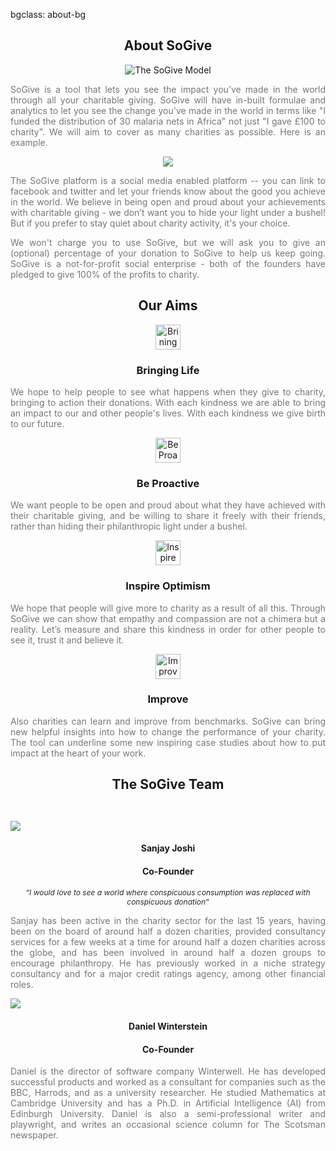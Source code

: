 bgclass: about-bg

<div class="about-bg">
</div>

<div class="col-md-12">
	<center>
		<H2>About SoGive</H2>
	</center>
</div>
<div class="col-md-12">
	<center>
		<img src="img/sogive-mindmap.png" alt="The SoGive Model" class="big-diagram">
	</center>
</div>
<div class="col-md-12">
	<div class="col-md-offset-2 col-md-8">
		<p style="text-align:justify; color:#777; font-size:14px;">
		SoGive is a tool that lets you see the impact you’ve made in the world through all your charitable giving. SoGive will have in-built formulae and analytics to let you see the change you've made in the world in terms like "I funded the distribution of 30 malaria nets in Africa" not just "I gave £100 to charity". We will aim to cover as many charities as possible. Here is an example.
		</p>
	</div>
</div>

<div class="col-md-12">
		<center>
			<img src="img/chart4.png" style="">
		</center>
</div>

<div class="col-md-12">
	<div class="col-md-offset-2 col-md-8">
		<p style="text-align:justify; color:#777; font-size:14px;">
		The SoGive platform is a social media enabled platform -- you can link to facebook and twitter and let your friends know about the good you achieve in the world. We believe in being open and proud about your achievements with charitable giving - we don’t want you to hide your light under a bushel! But if you prefer to stay quiet about charity activity, it's your choice.
		</p>
	</div>
	<div class="col-md-offset-2 col-md-8">
		<p style="text-align:justify; color:#777; font-size:14px;">
		We won't charge you to use SoGive, but we will ask you to give an (optional) percentage of your donation to SoGive to help us keep going. SoGive is a not-for-profit social enterprise - both of the founders have pledged to give 100% of the profits to charity.
		</p>
	</div>
</div>
<div class="col-md-12">
		<center>
		<h2>Our Aims</h2>
		</center>
</div>
<div class="col-md-12">
	<div class="col-md-3">
		<center>
			<img src="img/icons/life.png" style="width:40px" alt="Brining Life" title="Brining Life">		
			<h3>Bringing Life</h3>
		</center>
		<p style="text-align:justify; color:#777; font-size:14px;">
		We hope to help people to see what happens when they give to charity, bringing to action their donations. With each kindness we are able to bring an impact to our and other people's  lives. With each kindness we give birth to our future.
		</p>
	</div>
    <div class="col-md-3">
    	<center>
    		<img src="img/icons/proactive.png" style="width:40px" alt="Be Proactive" title="Be Proactive">
    		<h3>Be Proactive</h3>
    	</center>
    	<p style="text-align:justify; color:#777; font-size:14px;">
    	We want people to be open and proud about what they have achieved with their charitable giving, and be willing to share it freely with their friends, rather than hiding their philanthropic light under a bushel.
    	</p>
    </div>
    <div class="col-md-3">
    	<center>
    		<img src="img/icons/optimism.png" style="width:40px" alt="Inspire Optimism" title="Inspire Optimism">
    		<h3>Inspire Optimism</h3>
    	</center>
    	<p style="text-align:justify; color:#777; font-size:14px;">
    	We hope that people will give more to charity as a result of all this. Through SoGive we can show that empathy and compassion are not a chimera but a reality. Let’s measure and share this kindness in order for other people to see it, trust it and believe it.
    	</p>
    </div>
    <div class="col-md-3">
    	<center>
    		<img src="img/icons/improve.png" style="width:40px" alt="Improve" title="Improve">
    		<h3>Improve</h3>
    	</center>
    	<p style="text-align:justify; color:#777; font-size:14px;">
    	Also charities can learn and improve from benchmarks. SoGive can bring new helpful insights into how to change the  performance of your charity.  The tool can underline some new inspiring case studies about how to put impact at the heart of your work.
    	</p>
    </div>
</div>
<div class="col-md-12">
	<center>
	<H2>The SoGive Team</H2>
	</center>
</div>

<!-- Cheap vertical space, you can increase or decrease it by changing the em level-->
<div class="white-bg col-xs-12" style="height:2em;">
</div>
<!-- End of cheap vertical space -->

<div class="col-md-12">
	<div class="col-md-2">
		<img class='mugshot img-circle' src='img/sanjay.png'>
		<center>
		<H4>Sanjay Joshi</H4>
		</center>
		<center>
		<H4>Co-Founder</H4>
		</center>
		<p style="text-align:center; color:#292929; font-size:12px;">
		<i>
		“I would love to see a world where conspicuous consumption was replaced with conspicuous donation”
		</i>
		</p>
	</div>
	<div class="col-md-3">
		<p class="bumped-down" style="text-align:justify; color:#777; font-size:14px;">
		Sanjay has been active in the charity sector for the last 15 years, having been on the board of around half a dozen charities, provided consultancy services for a few weeks at a time for around half a dozen charities across the globe, and has been involved in around half a dozen groups to encourage philanthropy. He has previously worked in a niche strategy consultancy and for a major credit ratings agency, among other financial roles.
		</p>
	</div>
	<div class="col-md-2">
	</div>
	<div class="col-md-2">
		<img class='mugshot img-circle' src='img/daniel.png'>
		<center>
		<H4>Daniel Winterstein</H4>
		</center>
		<center>
		<H4>Co-Founder</H4>
		</center>
	</div>
	<div class="col-md-3">
		<p class="bumped-down" style="text-align:justify; color:#777; font-size:14px;">
		Daniel is the director of software company Winterwell. He has developed successful products and worked as a consultant for companies such as the BBC, Harrods, and as a university researcher. He studied Mathematics at Cambridge University and has a Ph.D. in Artificial Intelligence (AI) from Edinburgh University. Daniel is also a semi-professional writer and playwright, and writes an occasional science column for The Scotsman newspaper.
		</p>
	</div>
</div>